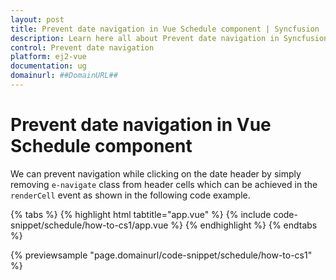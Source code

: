 ```yaml
---
layout: post
title: Prevent date navigation in Vue Schedule component | Syncfusion
description: Learn here all about Prevent date navigation in Syncfusion Vue Schedule component of Syncfusion Essential JS 2 and more.
control: Prevent date navigation 
platform: ej2-vue
documentation: ug
domainurl: ##DomainURL##
---
```


# Prevent date navigation in Vue Schedule component

We can prevent navigation while clicking on the date header by simply removing `e-navigate` class from header cells which can be achieved in the `renderCell` event as shown in the following code example.

{% tabs %}
{% highlight html tabtitle="app.vue" %}
{% include code-snippet/schedule/how-to-cs1/app.vue %}
{% endhighlight %}
{% endtabs %}
        
{% previewsample "page.domainurl/code-snippet/schedule/how-to-cs1" %}